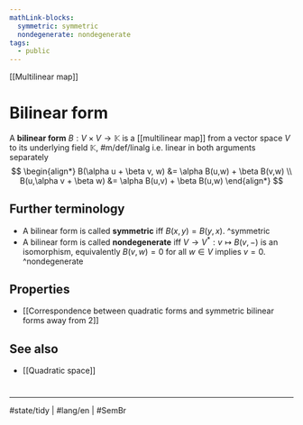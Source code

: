 ```yaml
---
mathLink-blocks:
  symmetric: symmetric
  nondegenerate: nondegenerate
tags:
  - public
---
```

[[Multilinear map]]
# Bilinear form

A **bilinear form** $B : V \times V \to \mathbb{K}$ is a [[multilinear map]] from a vector space $V$ to its underlying field $\mathbb{K}$, #m/def/linalg 
i.e. linear in both arguments separately
$$
\begin{align*}
B(\alpha u + \beta v, w) &= \alpha B(u,w) + \beta B(v,w) \\
B(u,\alpha v + \beta w) &= \alpha B(u,v) + \beta B(u,w)
\end{align*}
$$

## Further terminology

- A bilinear form is called **symmetric** iff $B(x,y) = B(y,x)$. ^symmetric
- A bilinear form is called **nondegenerate** iff $V \to V^* : v \mapsto B(v,-)$ is an isomorphism, equivalently $B(v,w)=0$ for all $w \in V$ implies $v=0$. ^nondegenerate

## Properties

- [[Correspondence between quadratic forms and symmetric bilinear forms away from 2]]

## See also

- [[Quadratic space]]

#
---
#state/tidy | #lang/en | #SemBr
